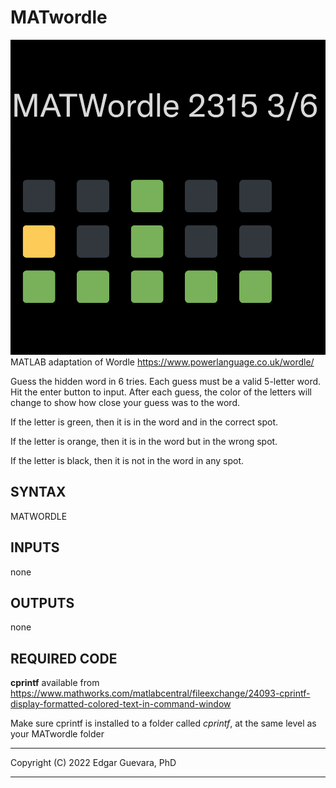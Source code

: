 # MATwordle
![MATwordle icon](https://github.com/guevaracodina/MATwordle/blob/main/MATwordle.png)
MATLAB adaptation of Wordle https://www.powerlanguage.co.uk/wordle/

Guess the hidden word in 6 tries. Each guess must be a valid 5-letter word. Hit the enter button to input. After each guess, the color of the letters will change to show how close your guess was to the word.

If the letter is green, then it is in the word and in the correct spot.

If the letter is orange, then it is in the word but in the wrong spot.

If the letter is black, then it is not in the word in any spot.

## SYNTAX

MATWORDLE


## INPUTS

none


## OUTPUTS

none

## REQUIRED CODE

**cprintf** available from https://www.mathworks.com/matlabcentral/fileexchange/24093-cprintf-display-formatted-colored-text-in-command-window

Make sure cprintf is installed to a folder called _cprintf_, at the same level as your MATwordle folder
_______________________________________________________________________________

Copyright (C) 2022 Edgar Guevara, PhD

_______________________________________________________________________________

